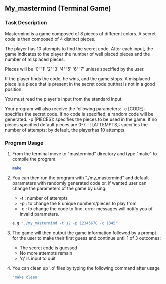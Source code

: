 
<!-- GETTING STARTED -->
## My_mastermind (Terminal Game)
### Task Description

Mastermind is a game composed of 8 pieces of different colors.
A secret code is then composed of 4 distinct pieces.

The player has 10 attempts to find the secret code.
After each input, the game indicates to the player the number of well placed pieces and the number of misplaced pieces.

Pieces will be '0' '1' '2' '3' '4' '5' '6' '7' unless specified by the user.

If the player finds the code, he wins, and the game stops.
A misplaced piece is a piece that is present in the secret code butthat is not in a good position.

You must read the player's input from the standard input.

Your program will also receive the following parameters:
-c [CODE]: specifies the secret code. If no code is specified, a random code will be generated.
-p [PIECES]: specifies the pieces to be used in the game. If no pieces specified default pieces are 0-7.
-t [ATTEMPTS]: specifies the number of attempts; by default, the playerhas 10 attempts.

### Program Usage

1. From the terminal move to "mastermind" directory and type "make" to compile the program.

   ```sh
   make
   ```
2. You can then run the program with "./my_mastermind" and default parameters with randomly generated code or, if wanted user can change the parameters of the game by using:
    * -t : number of attempts
    * -p : to change the 8 unique numbers/pieces to play from
    * -c : to change the code to find.
    error messages will notify you of invalid parameters. 

   ```sh
   e.g './my_mastermind -t 12 -p 12345678 -c 1345'
   ```
3. The game will then output the game information followed by a prompt for the user to make their first guess and continue until 1 of 3 outcomes:
    * The secret code is guessed
    * No more attempts remain
    * 'q' is input to quit

4. You can clean up '.o' files by typing the following command after usage
    ```sh
   'make clean'
   ```
